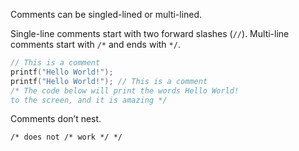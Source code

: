 Comments can be singled-lined or multi-lined.

Single-line comments start with two forward slashes (`//`).
Multi-line comments start with `/*` and ends with `*/`.

```c
// This is a comment
printf("Hello World!");
printf("Hello World!"); // This is a comment
/* The code below will print the words Hello World!
to the screen, and it is amazing */
```

Comments don’t nest.

`/* does not /* work */ */`